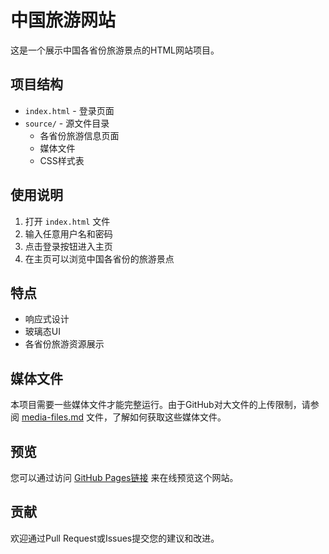 # 中国旅游网站

这是一个展示中国各省份旅游景点的HTML网站项目。

## 项目结构

- `index.html` - 登录页面
- `source/` - 源文件目录
  - 各省份旅游信息页面
  - 媒体文件
  - CSS样式表

## 使用说明

1. 打开 `index.html` 文件
2. 输入任意用户名和密码
3. 点击登录按钮进入主页
4. 在主页可以浏览中国各省份的旅游景点

## 特点

- 响应式设计
- 玻璃态UI
- 各省份旅游资源展示

## 媒体文件

本项目需要一些媒体文件才能完整运行。由于GitHub对大文件的上传限制，请参阅 [media-files.md](media-files.md) 文件，了解如何获取这些媒体文件。

## 预览

您可以通过访问 [GitHub Pages链接](https://ethanchan050430.github.io/china-tourism-website/) 来在线预览这个网站。

## 贡献

欢迎通过Pull Request或Issues提交您的建议和改进。